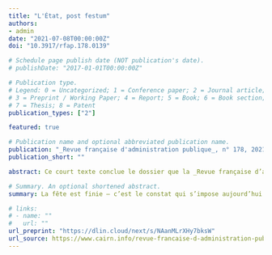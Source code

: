 ```yaml
---
title: "L'État, post festum"
authors:
- admin
date: "2021-07-08T00:00:00Z"
doi: "10.3917/rfap.178.0139"

# Schedule page publish date (NOT publication's date).
# publishDate: "2017-01-01T00:00:00Z"

# Publication type.
# Legend: 0 = Uncategorized; 1 = Conference paper; 2 = Journal article;
# 3 = Preprint / Working Paper; 4 = Report; 5 = Book; 6 = Book section;
# 7 = Thesis; 8 = Patent
publication_types: ["2"]

featured: true

# Publication name and optional abbreviated publication name.
publication: "_Revue française d'administration publique_, n° 178, 2021, p. 295-399"
publication_short: ""

abstract: Ce court texte conclue le dossier que la _Revue française d’administration publique_ a consacré à la question des « présences de l’État ». Coordonné par Marie Alauzen et Fabien Gélédan, ce dossier entend ignorer la problématique du « recul » de l’État au profit de celle de ses « modes de présence », l’hypothétique recul étant encore une manière paradoxale d’être présent qui, dans la phase actuelle du développement des sociétés politiques, apparaît correspondre aux attentes que leurs membres – les citoyens – adressent à l’État. Ce texte de conclusion tente de façon prospective de tirer les conséquences sociologiques de ce constat et de cette approche, en interrogeant en particulier la question du pouvoir qui reste à l’État lorsque les attributs de la souveraineté semblent voués à s’effacer.

# Summary. An optional shortened abstract.
summary: La fête est finie – c’est le constat qui s’impose aujourd’hui lorsqu’on observe les attitudes qui, dans les sociétés contemporaines, s’expriment à l’égard de l’État. Celui-ci apparaît avoir définitivement perdu sa magnificence, celle-là même qui, sur le plan de la pensée de l’État, avait donné lieu aux théories de la souveraineté. La question qui se pose alors est de savoir ce qui reste de l’État et de son pouvoir aujourd’hui et ce qu’il est possible pour nous d’en dire.

# links:
# - name: ""
#   url: ""
url_preprint: "https://dlin.cloud/next/s/NAanMLrXHy7bksW"
url_source: https://www.cairn.info/revue-francaise-d-administration-publique-2021-2-page-395.htm
---
```

